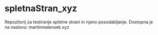 # spletnaStran_xyz
Repozitorij za testiranje spletne strani in njeno posodabljanje. 
Dostopna je na naslovu: martinmalensek.xyz
